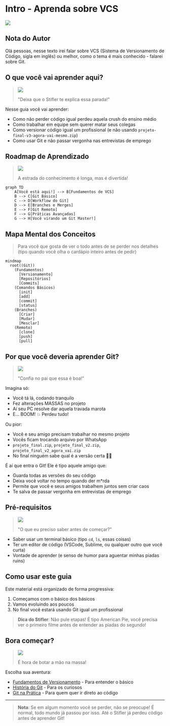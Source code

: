 # Intro - Aprenda sobre VCS

![](american-pie.gif)

## Nota do Autor
Olá pessoas, nesse texto irei falar sobre VCS (Sistema de Versionamento de Código, sigla em inglês) ou melhor, como o tema é mais conhecido - falarei sobre Git.

## O que você vai aprender aqui?
> ![](stifler-teaching.gif)
>
> "Deixa que o Stifler te explica essa parada!"

Nesse guia você vai aprender:
- Como não perder código igual perdeu aquela crush do ensino médio
- Como trabalhar em equipe sem querer matar seus colegas
- Como versionar código igual um profissional (e não usando `projeto-final-v3-agora-vai-mesmo.zip`)
- Como usar Git e não passar vergonha nas entrevistas de emprego

## Roadmap de Aprendizado
> ![](american-pie-road.gif)
>
> A estrada do conhecimento é longa, mas é divertida!

```mermaid
graph TD
    A[Você está aqui!] --> B[Fundamentos de VCS]
    B --> C[Git Básico]
    C --> D[Workflow do Git]
    D --> E[Branches e Merges]
    E --> F[Git Remoto]
    F --> G[Práticas Avançadas]
    G --> H[Você virando um Git Master!]
```

## Mapa Mental dos Conceitos
> Para você que gosta de ver o todo antes de se perder nos detalhes
> (tipo quando você olha o cardápio inteiro antes de pedir)

```mermaid
mindmap
  root((Git))
    (Fundamentos)
      [Versionamento]
      [Repositórios]
      [Commits]
    (Comandos Básicos)
      [init]
      [add]
      [commit]
      [status]
    (Branches)
      [Criar]
      [Mudar]
      [Mesclar]
    (Remoto)
      [clone]
      [push]
      [pull]
```

## Por que você deveria aprender Git?
> ![](stifler-convinced.gif)
>
> "Confia no pai que essa é boa!"

Imagina só:
- Você tá lá, codando tranquilo
- Fez alterações MASSAS no projeto
- Aí seu PC resolve dar aquela travada marota
- E... BOOM! 💥 Perdeu tudo!

Ou pior:
- Você e seu amigo precisam trabalhar no mesmo projeto
- Vocês ficam trocando arquivo por WhatsApp
- `projeto_final.zip`, `projeto_final_v2.zip`, `projeto_final_v2_agora_vai.zip`
- No final ninguém sabe qual é a versão certa 🤦‍♂️

É aí que entra o Git! Ele é tipo aquele amigo que:
- Guarda todas as versões do seu código
- Deixa você voltar no tempo quando der m*rda
- Permite que você e seus amigos trabalhem juntos sem criar caos
- Te salva de passar vergonha em entrevistas de emprego

## Pré-requisitos
> ![](jim-thinking.gif)
>
> "O que eu preciso saber antes de começar?"

- Saber usar um terminal básico (tipo `cd`, `ls`, essas coisas)
- Ter um editor de código (VSCode, Sublime, ou qualquer outro que você curta)
- Vontade de aprender (e senso de humor para aguentar minhas piadas ruins)

## Como usar este guia
Este material está organizado de forma progressiva:
1. Começamos com o básico dos básicos
2. Vamos evoluindo aos poucos
3. No final você estará usando Git igual um profissional

> **Dica do Stifler**: Não pule etapas! É tipo American Pie, você precisa ver o primeiro filme antes de entender as piadas do segundo! 

## Bora começar?
> ![](lets-do-this.gif)
>
> É hora de botar a mão na massa!

Escolha sua aventura:
- [Fundamentos de Versionamento](version-control-basics.md) - Para entender o básico
- [História do Git](git-history.md) - Para os curiosos
- [Git na Prática](git-workflow.md) - Para quem quer ir direto ao código

---

> **Nota**: Se em algum momento você se perder, não se preocupe! 
> É normal, todo mundo já passou por isso. 
> Até o Stifler já perdeu código antes de aprender Git!